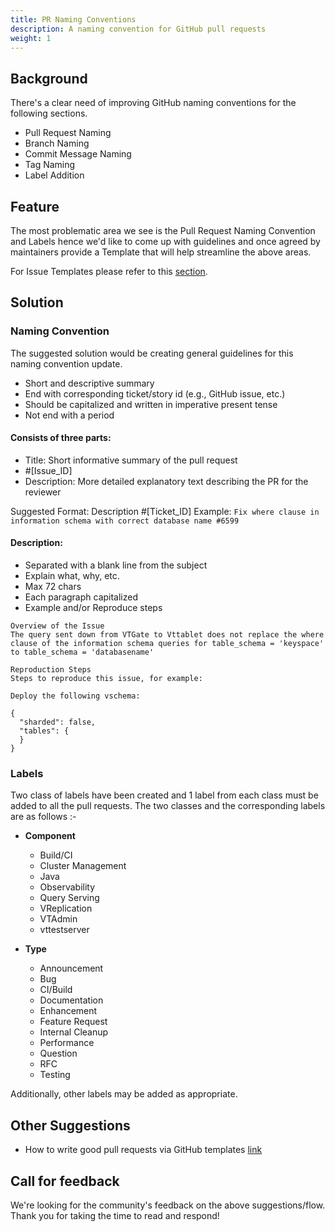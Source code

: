 ```yaml
---
title: PR Naming Conventions
description: A naming convention for GitHub pull requests
weight: 1
---
```


## Background

There's a clear need of improving GitHub naming conventions for the following sections.

- Pull Request Naming
- Branch Naming
- Commit Message Naming
- Tag Naming
- Label Addition

## Feature

The most problematic area we see is the Pull Request Naming Convention and Labels hence we'd like to come up with guidelines and once agreed by maintainers provide a Template that will help streamline the above areas.

For Issue Templates please refer to this [section](https://github.com/vitessio/vitess/tree/main/.github/ISSUE_TEMPLATE).

## Solution

### Naming Convention

The suggested solution would be creating general guidelines for this naming convention update.

- Short and descriptive summary
- End with corresponding ticket/story id (e.g., GitHub issue, etc.)
- Should be capitalized and written in imperative present tense
- Not end with a period

#### Consists of three parts:

* Title: Short informative summary of the pull request
* #[Issue_ID]
* Description: More detailed explanatory text describing the PR for the reviewer

Suggested Format:
Description #[Ticket_ID]
Example:
```Fix where clause in information schema with correct database name #6599```

#### Description:

- Separated with a blank line from the subject
- Explain what, why, etc.
- Max 72 chars
- Each paragraph capitalized
- Example and/or Reproduce steps

```
Overview of the Issue
The query sent down from VTGate to Vttablet does not replace the where clause of the information schema queries for table_schema = 'keyspace' to table_schema = 'databasename'

Reproduction Steps
Steps to reproduce this issue, for example:

Deploy the following vschema:

{
  "sharded": false,
  "tables": {
  }
}
```

### Labels

Two class of labels have been created and 1 label from each class must be added to all the pull requests.
The two classes and the corresponding labels are as follows :-

* **Component**
  * Build/CI
  * Cluster Management
  * Java
  * Observability
  * Query Serving
  * VReplication
  * VTAdmin
  * vttestserver

* **Type**
  * Announcement
  * Bug
  * CI/Build
  * Documentation
  * Enhancement
  * Feature Request
  * Internal Cleanup
  * Performance
  * Question
  * RFC
  * Testing

Additionally, other labels may be added as appropriate.

## Other Suggestions

* How to write good pull requests via GitHub templates [link](https://docs.github.com/en/free-pro-team@latest/github/building-a-strong-community/about-issue-and-pull-request-templates)

## Call for feedback

We're looking for the community's feedback on the above suggestions/flow. Thank you for taking the time to read and respond!
